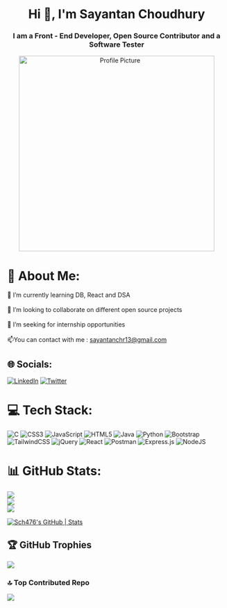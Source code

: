 <h1 align="center">Hi 👋, I'm Sayantan Choudhury</h1>
<h3 align="center">I am a Front - End Developer, Open Source Contributor and a Software Tester </h3>


<p align="center">
  <img src="https://camo.githubusercontent.com/c1dcb74cc1c1835b1d716f5051499a2814c683c806b15f04b0eba492863703e9/68747470733a2f2f63646e2e6472696262626c652e636f6d2f75736572732f3733303730332f73637265656e73686f74732f363538313234332f6176656e746f2e676966" width="450" alt="Profile Picture"/>
</p>

# 💫 About Me:
🌱 I’m currently learning DB, React and DSA<br><br>👯 I’m looking to collaborate on different open source projects<br><br>🤝 I’m seeking for internship opportunities<br><br>📫You can contact with me : sayantanchr13@gmail.com


## 🌐 Socials:
[![LinkedIn](https://img.shields.io/badge/LinkedIn-%230077B5.svg?logo=linkedin&logoColor=white)](https://linkedin.com/in/sayantan-choudhury) [![Twitter](https://img.shields.io/badge/Twitter-%231DA1F2.svg?logo=Twitter&logoColor=white)](https://twitter.com/sayantanchr13) 

# 💻 Tech Stack:
![C](https://img.shields.io/badge/c-%2300599C.svg?style=for-the-badge&logo=c&logoColor=white) ![CSS3](https://img.shields.io/badge/css3-%231572B6.svg?style=for-the-badge&logo=css3&logoColor=white) ![JavaScript](https://img.shields.io/badge/javascript-%23323330.svg?style=for-the-badge&logo=javascript&logoColor=%23F7DF1E) ![HTML5](https://img.shields.io/badge/html5-%23E34F26.svg?style=for-the-badge&logo=html5&logoColor=white) ![Java](https://img.shields.io/badge/java-%23ED8B00.svg?style=for-the-badge&logo=java&logoColor=white) ![Python](https://img.shields.io/badge/python-3670A0?style=for-the-badge&logo=python&logoColor=ffdd54) ![Bootstrap](https://img.shields.io/badge/bootstrap-%23563D7C.svg?style=for-the-badge&logo=bootstrap&logoColor=white) ![TailwindCSS](https://img.shields.io/badge/tailwindcss-%2338B2AC.svg?style=for-the-badge&logo=tailwind-css&logoColor=white) ![jQuery](https://img.shields.io/badge/jquery-%230769AD.svg?style=for-the-badge&logo=jquery&logoColor=white) ![React](https://img.shields.io/badge/react-%2320232a.svg?style=for-the-badge&logo=react&logoColor=%2361DAFB) ![Postman](https://img.shields.io/badge/Postman-FF6C37?style=for-the-badge&logo=postman&logoColor=white) ![Express.js](https://img.shields.io/badge/express.js-%23404d59.svg?style=for-the-badge&logo=express&logoColor=%2361DAFB) ![NodeJS](https://img.shields.io/badge/node.js-6DA55F?style=for-the-badge&logo=node.js&logoColor=white)
# 📊 GitHub Stats:
![](https://github-readme-stats.vercel.app/api?username=Sch476&theme=radical&hide_border=false&include_all_commits=true&count_private=false)<br/>
![](https://github-readme-streak-stats.herokuapp.com/?user=Sch476&theme=radical&hide_border=false)<br/>
![](https://github-readme-stats.vercel.app/api/top-langs/?username=Sch476&theme=radical&hide_border=false&include_all_commits=true&count_private=false&layout=compact)

[![Sch476's GitHub | Stats](https://stats.quine.sh/Sch476/github?theme=dark)](https://quine.sh?utm_source=widgets&utm_campaign=Sch476)

## 🏆 GitHub Trophies
![](https://github-profile-trophy.vercel.app/?username=Sch476&theme=monokai&no-frame=false&no-bg=false&margin-w=4)

### 🔝 Top Contributed Repo
![](https://github-contributor-stats.vercel.app/api?username=Sch476&limit=5&theme=radical&combine_all_yearly_contributions=true)

